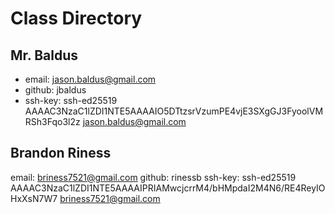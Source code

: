 # Class Directory

## Mr. Baldus

* email: jason.baldus@gmail.com  
* github: jbaldus  
* ssh-key: ssh-ed25519 AAAAC3NzaC1lZDI1NTE5AAAAIO5DTtzsrVzumPE4vjE3SXgGJ3FyoolVMRSh3Fqo3l2z jason.baldus@gmail.com

## Brandon Riness

email: briness7521@gmail.com
github: rinessb
ssh-key: ssh-ed25519 AAAAC3NzaC1lZDI1NTE5AAAAIPRIAMwcjcrrM4/bHMpdaI2M4N6/RE4ReyIOHxXsN7W7 briness7521@gmail.com

